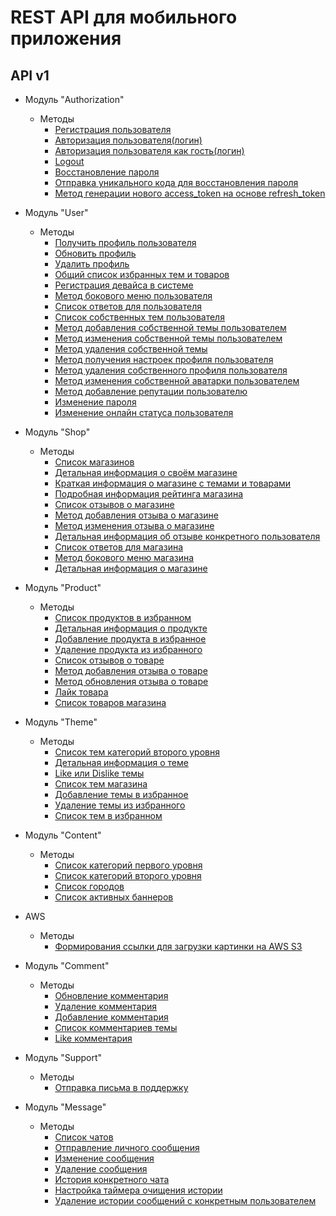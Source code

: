 # REST API для мобильного приложения

## API v1
* Модуль "Authorization"
    * Методы
        * [Регистрация пользователя](api/v1/authorization/registration.POST.md)
        * [Авторизация пользователя(логин)](api/v1/authorization/login.POST.md)
        * [Авторизация пользователя как гость(логин)](api/v1/authorization/login-guest.POST.md)
        * [Logout](api/v1/authorization/logout.GET.md)
        * [Восстановление пароля](api/v1/authorization/password-recovery.POST.md)
        * [Отправка уникального кода для восстановления пароля](api/v1/authorization/send-security-code.POST.md)
        * [Метод генерации нового access_token на основе refresh_token](api/v1/authorization/generation-access-token.POST.md)
      
* Модуль "User"
    * Методы
        * [Получить профиль пользователя](api/v1/user/profile/profile.GET.md)
        * [Обновить профиль](api/v1/user/profile/profile.PUT.md)
        * [Удалить профиль](api/v1/user/profile/profile.DELETE.md) 
        * [Общий список избранных тем и товаров](api/v1/user/common-list-favorites.GET.md)        
        * [Регистрация девайса в системе](api/v1/user/device/device.POST.md)
        * [Метод бокового меню пользователя](api/v1/user/profile/side-menu.GET.md)
        * [Список ответов для пользователя](api/v1/user/profile/answers.GET.md)
        * [Список собственных тем пользователя](api/v1/user/theme/list.GET.md)
        * [Метод добавления собственной темы пользователем](api/v1/user/theme/add.POST.md)
        * [Метод изменения собственной темы пользователем](api/v1/user/theme/edit.PUT.md)
        * [Метод удаления собственной темы](api/v1/user/theme/delete.DELETE.md)
        * [Метод получения настроек профиля пользователя](api/v1/user/profile/settings.GET.md)
        * [Метод удаления собственного профиля пользователя](api/v1/user/profile/profile.DELETE.md)
        * [Метод изменения собственной аватарки пользователем](api/v1/user/profile/avatar.PUT.md)  
        * [Метод добавление репутации пользователю](api/v1/user/add-user-reputation.POST.md)  
        * [Изменение пароля](api/v1/user/profile/change-password.POST.md)
        * [Изменение онлайн статуса пользователя](api/v1/user/change-status-online.GET.md)

* Модуль "Shop"
    * Методы
        * [Список магазинов](api/v1/shop/shops.GET.md)
        * [Детальная информация о своём магазине](api/v1/shop/profile.GET.md)
        * [Краткая информация о магазине с темами и товарами](api/v1/shop/preview.GET.md)
        * [Подробная информация рейтинга магазина](api/v1/shop/rating.GET.md)
        * [Список отзывов о магазине](api/v1/shop/reviews.GET.md)
        * [Метод добавления отзыва о магазине](api/v1/shop/add-shop-review.POST.md)
        * [Метод изменения отзыва о магазине](api/v1/shop/update-shop-review.PUT.md)
        * [Детальная информация об отзыве конкретного пользователя](api/v1/shop/review-detail.GET.md)
        * [Список ответов для магазина](api/v1/shop/answers.GET.md)
        * [Метод бокового меню магазина](api/v1/shop/side-menu.GET.md)
        * [Детальная информация о магазине](api/v1/shop/detail.GET.md)
           
* Модуль "Product"
    * Методы
        * [Список продуктов в избранном](api/v1/product/list-favorites.GET.md)
        * [Детальная информация о продукте](api/v1/product/detail.GET.md) 
        * [Добавление продукта в избранное](api/v1/product/add-favorite.POST.md)
        * [Удаление продукта из избранного](api/v1/product/delete-favorite.DELETE.md) 
        * [Список отзывов о товаре](api/v1/product/list-feedbacks.GET.md)
        * [Метод добавления отзыва о товаре](api/v1/product/add-review.POST.md)
        * [Метод обновления отзыва о товаре](api/v1/product/update-review.PUT.md)
        * [Лайк товара](api/v1/product/like.POST.md) 
        * [Список товаров магазина](api/v1/product/shop-products.GET.md) 
        
* Модуль "Theme"
    * Методы
        * [Список тем категорий второго уровня](api/v1/theme/list.GET.md)  
        * [Детальная информация о теме](api/v1/theme/detail.GET.md) 
        * [Like или Dislike темы](api/v1/theme/like-dislike.POST.md)  
        * [Список тем магазина](api/v1/theme/shop-themes.GET.md)  
        * [Добавление темы в избранное](api/v1/theme/add-theme-in-favorites.POST.md)
        * [Удаление темы из избранного](api/v1/theme/delete-theme-from-favorites.DELETE.md) 
        * [Список тем в избранном](api/v1/theme/list-favorites.GET.md) 
        
* Модуль "Content"
    * Методы
        * [Список категорий первого уровня](api/v1/content/category/main.GET.md)
        * [Список категорий второго уровня](api/v1/content/category/child.GET.md)
        * [Список городов](api/v1/content/city.GET.md) 
        * [Список активных баннеров](api/v1/content/banner/list.GET.md)
 
* AWS
    * Методы
        * [Формирования ссылки для загрузки картинки на AWS S3](api/v1/aws/generate-presigned-url.POST.md)
        
* Модуль "Comment"
    * Методы
        * [Обновление комментария](api/v1/comment/update.PUT.md)
		* [Удаление комментария](api/v1/comment/delete.DELETE.md)
		* [Добавление комментария](api/v1/comment/create.POST.md) 
        * [Список комментариев темы](api/v1/comment/list.GET.md)
        * [Like комментария](api/v1/comment/like.POST.md)

* Модуль "Support"
    * Методы
        * [Отправка письма в поддержку](api/v1/support/send-support-email.POST.md)

* Модуль "Message"
    * Методы
        * [Список чатов](api/v1/message/list-chats.GET.md)
        * [Отправление личного сообщения](api/v1/message/create.POST.md)
        * [Изменение сообщения](api/v1/message/update.PUT.md)
        * [Удаление сообщения](api/v1/message/delete.DELETE.md)
        * [История конкретного чата](api/v1/message/chat-history.GET.md)
        * [Настройка таймера очищения истории](api/v1/message/cleaning-chat.POST.md)
        * [Удаление истории сообщений с конкретным пользователем](api/v1/message/delete-chat.DELETE.md)



                
